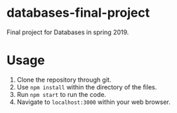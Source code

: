 # databases-final-project
Final project for Databases in spring 2019.

# Usage

1.  Clone the repository through git.
2.  Use `npm install` within the directory of the files.
3.  Run `npm start` to run the code.
3.  Navigate to `localhost:3000` within your web browser.
